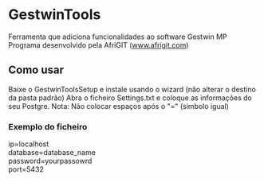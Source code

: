 # GestwinTools
Ferramenta que adiciona funcionalidades ao software Gestwin MP
Programa desenvolvido pela AfriGIT (www.afrigit.com)

## Como usar
Baixe o GestwinToolsSetup e instale usando o wizard (não alterar o destino da pasta padrão)
Abra o ficheiro Settings.txt e coloque as informações do seu Postgre.
Nota: Não colocar espaços após o "=" (simbolo igual)

### Exemplo do ficheiro
ip=localhost </br>
database=database_name</br>
password=yourpassowrd</br>
port=5432
